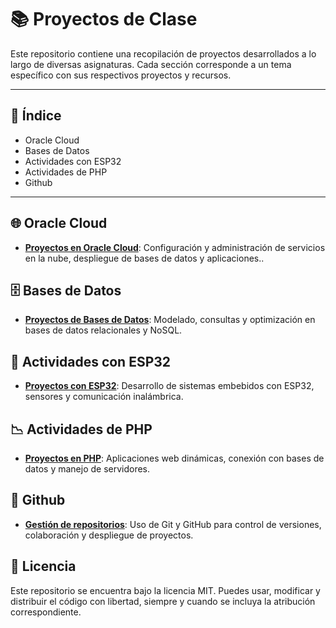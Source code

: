 # 📚 Proyectos de Clase

Este repositorio contiene una recopilación de proyectos desarrollados a lo largo de diversas asignaturas. Cada sección corresponde a un tema específico con sus respectivos proyectos y recursos.

---

## 📌 Índice

- Oracle Cloud
- Bases de Datos
- Actividades con ESP32
- Actividades de PHP
- Github


---


## 🌐 Oracle Cloud

- **[Proyectos en Oracle Cloud](https://github.com/Akeno075/Proyectos-Clases/tree/main/Oracle%20Cloud)**: Configuración y administración de servicios en la nube, despliegue de bases de datos y aplicaciones..

## 🗄️ Bases de Datos

- **[Proyectos de Bases de Datos](https://github.com/Akeno075/Proyectos-Clases/tree/main/Base%20de%20Datos)**: Modelado, consultas y optimización en bases de datos relacionales y NoSQL.

## 🔌 Actividades con ESP32

- **[Proyectos con ESP32](https://github.com/Akeno075/Proyectos-Clases/tree/main/Actividades%20con%20ESP32)**: Desarrollo de sistemas embebidos con ESP32, sensores y comunicación inalámbrica.

## 📉 Actividades de PHP

- **[Proyectos en PHP](https://github.com/Akeno075/Proyectos-Clases/tree/main/Actividades%20de%20PHP)**: Aplicaciones web dinámicas, conexión con bases de datos y manejo de servidores.

## 🔎 Github

- **[Gestión de repositorios](https://github.com/Akeno075)**: Uso de Git y GitHub para control de versiones, colaboración y despliegue de proyectos.



## 📜 Licencia

Este repositorio se encuentra bajo la licencia MIT. Puedes usar, modificar y distribuir el código con libertad, siempre y cuando se incluya la atribución correspondiente.
